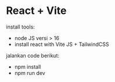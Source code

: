 # React + Vite

install tools:
- node JS versi > 16
- install react with Vite JS + TailwindCSS

jalankan code berikut:

- npm install
- npm run dev
